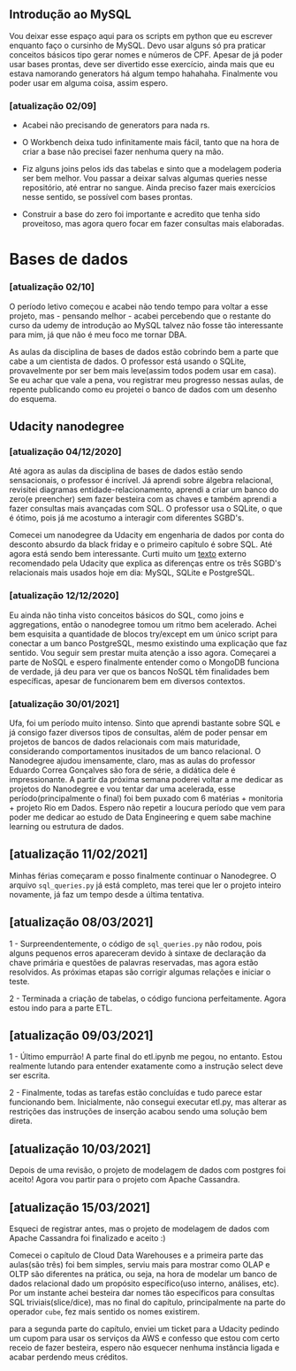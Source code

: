 ## Introdução ao MySQL

Vou deixar esse espaço aqui para os scripts em python que eu escrever enquanto faço o cursinho de MySQL. 
Devo usar alguns só pra praticar conceitos básicos tipo gerar nomes e números de CPF. Apesar de já poder usar bases prontas, deve ser divertido esse exercício,
ainda mais que eu estava namorando generators há algum tempo hahahaha. Finalmente vou poder usar em alguma coisa, assim espero.


### [atualização 02/09]

- Acabei não precisando de generators para nada rs. 

- O Workbench deixa tudo infinitamente mais fácil, tanto que na hora de criar a base não precisei fazer nenhuma
query na mão. 

- Fiz alguns joins pelos ids das tabelas e sinto que a modelagem poderia ser bem melhor. Vou passar a deixar salvas algumas queries nesse repositório,
até entrar no sangue. Ainda preciso fazer mais exercícios nesse sentido, se possível com bases prontas. 

- Construir a base do zero foi importante e acredito que tenha sido proveitoso, mas agora quero focar em fazer consultas mais elaboradas.

# Bases de dados

### [atualização 02/10]


O período letivo começou e acabei não tendo tempo para voltar a esse projeto, mas - pensando melhor - acabei percebendo que o restante do curso da udemy
de introdução ao MySQL talvez não fosse tão interessante para mim, já que não é meu foco me tornar DBA.

As aulas da disciplina de bases de dados estão cobrindo bem a parte que cabe a um cientista de dados. O professor está usando o SQLite, provavelmente por 
ser bem mais leve(assim todos podem usar em casa). Se eu achar que vale a pena, vou registrar meu progresso nessas aulas, de repente publicando como
eu projetei o banco de dados com um desenho do esquema.


## Udacity nanodegree

### [atualização 04/12/2020]

Até agora as aulas da disciplina de bases de dados estão sendo sensacionais, o professor é incrível. Já aprendi sobre álgebra relacional, revisitei diagramas entidade-relacionamento, aprendi a criar um banco do zero(e preencher) sem fazer besteira com as chaves e também aprendi a fazer consultas mais avançadas com SQL. O professor usa o SQLite, o que é ótimo, pois já me acostumo a interagir com diferentes SGBD's.

Comecei um nanodegree da Udacity em engenharia de dados por conta do desconto absurdo da black friday e o primeiro capítulo é sobre SQL. Até agora está sendo bem interessante. Curti muito um [texto](https://www.digitalocean.com/community/tutorials/sqlite-vs-mysql-vs-postgresql-a-comparison-of-relational-database-management-systems) externo recomendado pela Udacity que explica as diferenças entre os três SGBD's relacionais mais usados hoje em dia: MySQL, SQLite e PostgreSQL.


### [atualização 12/12/2020]

Eu ainda não tinha visto conceitos básicos do SQL, como joins e aggregations, então o nanodegree tomou um ritmo bem acelerado. Achei bem esquisita a quantidade de blocos try/except em um único script para conectar a um banco PostgreSQL, mesmo existindo uma explicação que faz sentido. Vou seguir sem prestar muita atenção a isso agora. Começarei a parte de NoSQL e espero finalmente entender como o MongoDB funciona de verdade, já deu para ver que os bancos NoSQL têm finalidades bem específicas, apesar de funcionarem bem em diversos contextos.

 ### [atualização 30/01/2021]
 
 Ufa, foi um período muito intenso. Sinto que aprendi bastante sobre SQL e já consigo fazer diversos tipos de consultas, além de poder pensar em projetos de bancos de dados relacionais com mais maturidade, considerando comportamentos inusitados de um banco relacional. O Nanodegree ajudou imensamente, claro, mas as aulas do professor Eduardo Correa Gonçalves são fora de série, a didática dele é impressionante. A partir da próxima semana poderei voltar a me dedicar as projetos do Nanodegree e vou tentar dar uma acelerada, esse período(principalmente o final) foi bem puxado com 6 matérias + monitoria + projeto Rio em Dados. Espero não repetir a loucura período que vem para poder me dedicar ao estudo de Data Engineering e quem sabe machine learning ou estrutura de dados.
 
 ## [atualização 11/02/2021]

Minhas férias começaram e posso finalmente continuar o Nanodegree. O arquivo ```sql_queries.py``` já está completo, mas terei que ler o projeto inteiro novamente, já faz um tempo desde a última tentativa.

## [atualização 08/03/2021]

1 - Surpreendentemente, o código de ```sql_queries.py``` não rodou, pois alguns pequenos erros apareceram devido à sintaxe de declaração da chave primária e questões de palavras reservadas, mas agora estão resolvidos. As próximas etapas são corrigir algumas relações e iniciar o teste.

2 - Terminada a criação de tabelas, o código funciona perfeitamente. Agora estou indo para a parte ETL.

## [atualização 09/03/2021]

1 - Último empurrão! A parte final do etl.ipynb me pegou, no entanto. Estou realmente lutando para entender exatamente como a instrução select deve ser escrita.

2 - Finalmente, todas as tarefas estão concluídas e tudo parece estar funcionando bem. Inicialmente, não consegui executar etl.py, mas alterar as restrições das instruções de inserção acabou sendo uma solução bem direta.



## [atualização 10/03/2021]

Depois de uma revisão, o projeto de modelagem de dados com postgres foi aceito! Agora vou partir para o projeto com Apache Cassandra.


## [atualização 15/03/2021]

Esqueci de registrar antes, mas o projeto de modelagem de dados com Apache Cassandra foi finalizado e aceito :)

Comecei o capítulo de Cloud Data Warehouses e a primeira parte das aulas(são três) foi bem simples, serviu mais para mostrar como OLAP e OLTP são diferentes na prática, ou seja, na hora de modelar um banco de dados relacional dado um propósito específico(uso interno, análises, etc). Por um instante achei besteira dar nomes tão específicos para consultas SQL triviais(slice/dice), mas no final do capítulo, principalmente na parte do operador ```cube```, fez mais sentido os nomes existirem.

para a segunda parte do capítulo, enviei um ticket para a Udacity pedindo um cupom para usar os serviços da AWS e confesso que estou com certo receio de fazer besteira, espero não esquecer nenhuma instância ligada e acabar perdendo meus créditos.

